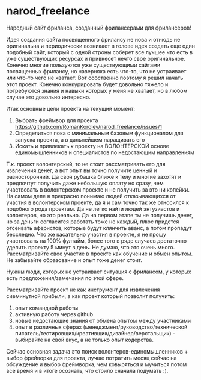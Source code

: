 # narod_freelance
Народный сайт фриланса, созданный фрилансерами для фрилансеров!

Идея создания сайта посвященного фрилансу не нова и отнюдь не оригинальна и периодически возникает в голове идея создать еще один подобный сайт, который с одной строны соберет все лучшее что есть в уже существующих ресурсах и привнесет нечто свое оригинальное. Конечно многие пользуются уже существующими сайтами посвященных фрилансу, но наверняка есть что-то, что не устраивает или что-то чего не хватает. Вот собственно поэтому я решил начать этот проект. Конечно конкурировать будет довольно тяжело и потребуются знания и навыки которых у меня не хватает, но в любом случае это довольно интересно.

Итак основные цели проекта на текущий момент:

1. Выбрать фреймвор для проекта https://github.com/RomanKorolev/narod_freelance/issues/1
2. Определиться пока с минимальным базовым функционалом для запуска проекта, а в дальнейшем наращивать его
3. Искать и привлекать к проекту на ВОЛОНТЕРСКОЙ основе единомышленников и специалистов по недостающим направлениям

Т.к. проект волонтерский, то не стоит рассматривать его для извлечения денег, а вот опыт вы точно получите ценный и разносторонний. Да своя рубашка ближе к телу и многие захотят и предпочтут получить даже небольшую оплату но сразу, чем участвовать в волонтерском проекте и не получить за это ни копейки. На самом деле я прекрасно понимаю людей отказывающихся от участия в волонтерском проекте, да я и сам точно так же относился к подобного рода проектам. Да не легко найти людей энтузиастов и волонтеров, но это реально. Да на первом этапе ты не получишь денег, но за деньги согласится работать тоже не каждый, плюс придется отсеивать аферистов, которые будут клянчить аванс, а потом пропадут бесследно. 
Что же касательно участия в проекте, я не прошу участвовать на 100% фултайм, более того в ряде случаев достаточно уделить проекту 5 минут в день. Не думаю, что это очень много. Рассматривайте свое участие в проекте как обучение и обмен опытом. Не забывайте образование и опыт тоже денег стоит.

Нужны люди, которых не устраивает ситуация с фрилансом, у которых есть предложения/замечания по этой сфере.

Рассматривайте проект не как инструмент для извлечения сиеминутной прибыли, а как проект который позволит получить:

1. опыт командной работы
2. активную работу через github
3. новые недостающие знания от обмена опытом между участниками
4. опыт в различных сферах (менеджмент/руководство/технической писатель/тестировщих/креативщик/дизайнер/верстальщик) - выбирайте на свой вкус, а не только опыт кодерства.

Сейчас основная задача это поиск волонтеров-единомышленников + выбор фрейворка для проекта, лучше потратить месяц сейчас на обсуждение и выбор фреймворка, чем ковыряться и мучиться потом все время и в итоге осознать, что стоило сначала подумать :).
